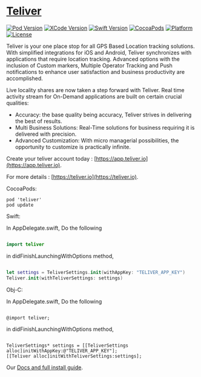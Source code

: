 # [Teliver](https://teliver.io)

[![Pod Version](https://img.shields.io/badge/cocoapod-v1.1.1-blue.svg)](http://cocoadocs.org/docsets/teliver/) [![XCode Version](https://img.shields.io/badge/xcode-9.3-orange.svg)]() [![Swift Version](https://img.shields.io/badge/swift-v3.2-green.svg)]() [![CocoaPods](https://img.shields.io/cocoapods/dt/teliver.svg?style=plastic)]() [![Platform](https://img.shields.io/badge/platform-iOS-brightgreen.svg)](http://cocoadocs.org/docsets/teliver/) [![License](https://img.shields.io/badge/License-commercial-orange.svg)](https://teliver.io/terms/)

Teliver is your one place stop for all GPS Based Location tracking solutions. With simplified integrations for iOS and Android, Teliver synchronizes with applications that require location tracking. Advanced options with the inclusion of Custom markers, Multiple Operator Tracking and Push notifications to enhance user satisfaction and business productivity are accomplished.

Live locality shares are now taken a step forward with Teliver. Real time activity stream for On-Demand applications are built on certain crucial qualities:

- Accuracy: the base quality being accuracy, Teliver strives in delivering the best of results.
- Multi Business Solutions: Real-Time solutions for business requiring it is delivered with precision.
- Advanced Customization: With micro managerial possibilities, the opportunity to customize is practically infinite.

Create your teliver account today : [https://app.teliver.io](https://app.teliver.io).

For more details : [https://teliver.io](https://teliver.io).

CocoaPods:

    pod 'teliver'
    pod update

Swift:

In AppDelegate.swift, Do the following 

```Swift

import teliver

```
in didFinishLaunchingWithOptions method,

```Swift 

let settings = TeliverSettings.init(withAppKey: "TELIVER_APP_KEY")
Teliver.init(withTeliverSettings: settings)

```



Obj-C:

In AppDelegate.swift, Do the following 

```objc

@import teliver;

```

in didFinishLaunchingWithOptions method,

```objc

TeliverSettings* settings = [[TeliverSettings alloc]initWithAppKey:@"TELIVER_APP_KEY"];
[[Teliver alloc]initWithTeliverSettings:settings];

```


Our [Docs and full install guide](https://docs.teliver.io).
